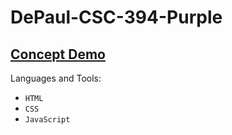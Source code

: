# DePaul-CSC-394-Purple

<h2><a href="https://vling1.github.io/DePaul-CSC-394-Purple/Demo/">Concept Demo</a></h2>

Languages and Tools:
* `HTML` 
* `CSS` 
* `JavaScript`
